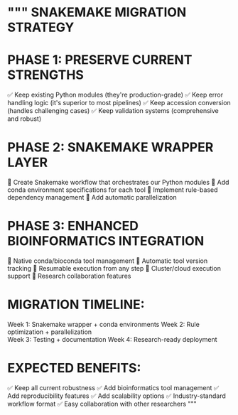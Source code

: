 """
SNAKEMAKE MIGRATION STRATEGY
============================

PHASE 1: PRESERVE CURRENT STRENGTHS
===================================
✅ Keep existing Python modules (they're production-grade)
✅ Keep error handling logic (it's superior to most pipelines)
✅ Keep accession conversion (handles challenging cases)
✅ Keep validation systems (comprehensive and robust)

PHASE 2: SNAKEMAKE WRAPPER LAYER
===============================
🔄 Create Snakemake workflow that orchestrates our Python modules
🔄 Add conda environment specifications for each tool
🔄 Implement rule-based dependency management
🔄 Add automatic parallelization

PHASE 3: ENHANCED BIOINFORMATICS INTEGRATION
===========================================
🚀 Native conda/bioconda tool management
🚀 Automatic tool version tracking
🚀 Resumable execution from any step
🚀 Cluster/cloud execution support
🚀 Research collaboration features

MIGRATION TIMELINE:
==================
Week 1: Snakemake wrapper + conda environments
Week 2: Rule optimization + parallelization  
Week 3: Testing + documentation
Week 4: Research-ready deployment

EXPECTED BENEFITS:
=================
✅ Keep all current robustness
✅ Add bioinformatics tool management
✅ Add reproducibility features
✅ Add scalability options
✅ Industry-standard workflow format
✅ Easy collaboration with other researchers
"""